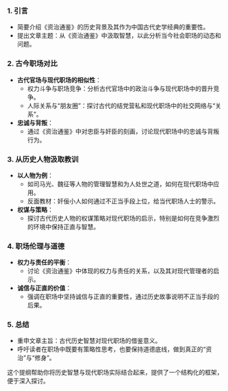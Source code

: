 

### 1. **引言**
   - 简要介绍《资治通鉴》的历史背景及其作为中国古代史学经典的重要性。
   - 提出文章主题：从《资治通鉴》中汲取智慧，以此分析当今社会职场的动态和问题。

### 2. **古今职场对比**
   - **古代官场与现代职场的相似性**：
     - 权力斗争与职场竞争：分析古代官场中的政治斗争与现代职场中的晋升竞争。
     - 人际关系与“朋友圈”：探讨古代的结党营私和现代职场中的社交网络与“关系”。
   - **忠诚与背叛**：
     - 通过《资治通鉴》中对忠臣与奸臣的刻画，讨论现代职场中的忠诚与背叛行为。

### 3. **从历史人物汲取教训**
   - **以人物为例**：
     - 如司马光、魏征等人物的管理智慧和为人处世之道，如何在现代职场中应用。
     - 反面教材：奸佞小人如何通过不正当手段上位，给当代职场人士的警示。
   - **权谋与策略**：
     - 探讨古代历史人物的权谋策略对现代职场的启示，特别是如何在竞争激烈的环境中保持正直与智慧。

### 4. **职场伦理与道德**
   - **权力与责任的平衡**：
     - 讨论《资治通鉴》中体现的权力与责任的关系，以及其对现代管理者的启示。
   - **诚信与正直的价值**：
     - 强调在职场中坚持诚信与正直的重要性，通过历史故事说明不正当手段的后果。

### 5. **总结**
   - 重申文章主旨：古代历史智慧对现代职场的借鉴意义。
   - 呼吁读者在职场中既要有策略性思考，也要保持道德底线，做到真正的“资治”与“修身”。

这个提纲帮助你将历史智慧与现代职场实际结合起来，提供了一个结构化的框架，便于深入探讨。